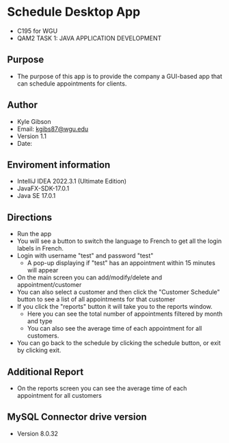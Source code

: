 # Schedule Desktop App
- C195 for WGU
- QAM2 TASK 1: JAVA APPLICATION DEVELOPMENT

## Purpose
- The purpose of this app is to provide the company a GUI-based app that can schedule appointments for clients.

## Author
- Kyle Gibson
- Email: kgibs87@wgu.edu
- Version 1.1
- Date: 

## Enviroment information
- IntelliJ IDEA 2022.3.1 (Ultimate Edition)
- JavaFX-SDK-17.0.1
- Java SE 17.0.1

## Directions
- Run the app
- You will see a button to switch the language to French to get all the login labels in French.
- Login with username "test" and password "test"
  - A pop-up displaying if "test" has an appointment within 15 minutes will appear
- On the main screen you can add/modify/delete and appointment/customer
- You can also select a customer and then click the "Customer Schedule" button to see a list of all appointments for that customer
- If you click the "reports" button it will take you to the reports window.
  - Here you can see the total number of appointments filtered by month and type
  - You can also see the average time of each appointment for all customers. 
- You can go back to the schedule by clicking the schedule button, or exit by clicking exit.

## Additional Report
- On the reports screen you can see the average time of each appointment for all customers

## MySQL Connector drive version
- Version 8.0.32